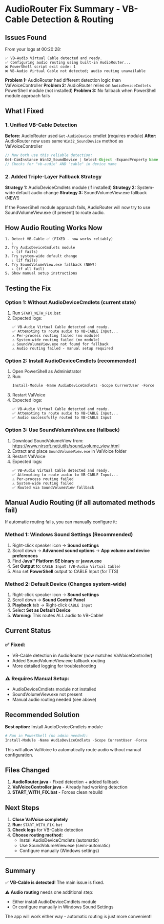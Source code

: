 # AudioRouter Fix Summary - VB-Cable Detection & Routing

## Issues Found

From your logs at 00:20:28:
```
✅ VB-Audio Virtual Cable detected and ready.
✅ Configuring audio routing using built-in AudioRouter...
❌ PowerShell script exit code: 1
❌ VB-Audio Virtual Cable not detected; audio routing unavailable
```

**Problem 1:** AudioRouter had different detection logic than ValVoiceController
**Problem 2:** AudioRouter relies on `AudioDeviceCmdlets` PowerShell module (not installed)
**Problem 3:** No fallback when PowerShell module approach fails

## What I Fixed

### 1. Unified VB-Cable Detection
**Before:** AudioRouter used `Get-AudioDevice` cmdlet (requires module)
**After:** AudioRouter now uses same `Win32_SoundDevice` method as ValVoiceController

```java
// Now both use this reliable detection:
Get-CimInstance Win32_SoundDevice | Select-Object -ExpandProperty Name
// Checks for "vb-audio" AND "cable" in device name
```

### 2. Added Triple-Layer Fallback Strategy

**Strategy 1:** AudioDeviceCmdlets module (if installed)
**Strategy 2:** System-wide default audio change
**Strategy 3:** SoundVolumeView.exe fallback (NEW!)

If the PowerShell module approach fails, AudioRouter will now try to use SoundVolumeView.exe (if present) to route audio.

## How Audio Routing Works Now

```
1. Detect VB-Cable ✅ (FIXED - now works reliably)
   ↓
2. Try AudioDeviceCmdlets module
   ↓ (if fails)
3. Try system-wide default change
   ↓ (if fails)
4. Try SoundVolumeView.exe fallback (NEW!)
   ↓ (if all fail)
5. Show manual setup instructions
```

## Testing the Fix

### Option 1: Without AudioDeviceCmdlets (current state)
1. Run `START_WITH_FIX.bat`
2. Expected logs:
   ```
   ✅ VB-Audio Virtual Cable detected and ready.
   ✅ Attempting to route audio to VB-CABLE Input...
   ⚠ Per-process routing failed (no module)
   ⚠ System-wide routing failed (no module)
   ⚠ SoundVolumeView.exe not found for fallback
   ⚠ Audio routing failed - manual setup required
   ```

### Option 2: Install AudioDeviceCmdlets (recommended)
1. Open PowerShell as Administrator
2. Run:
   ```powershell
   Install-Module -Name AudioDeviceCmdlets -Scope CurrentUser -Force
   ```
3. Restart ValVoice
4. Expected logs:
   ```
   ✅ VB-Audio Virtual Cable detected and ready.
   ✅ Attempting to route audio to VB-CABLE Input...
   ✅ Audio successfully routed to VB-CABLE Input
   ```

### Option 3: Use SoundVolumeView.exe (fallback)
1. Download SoundVolumeView from: https://www.nirsoft.net/utils/sound_volume_view.html
2. Extract and place `SoundVolumeView.exe` in ValVoice folder
3. Restart ValVoice
4. Expected logs:
   ```
   ✅ VB-Audio Virtual Cable detected and ready.
   ✅ Attempting to route audio to VB-CABLE Input...
   ⚠ Per-process routing failed
   ⚠ System-wide routing failed
   ✅ Routed via SoundVolumeView fallback
   ```

## Manual Audio Routing (if all automated methods fail)

If automatic routing fails, you can manually configure it:

### Method 1: Windows Sound Settings (Recommended)
1. Right-click speaker icon → **Sound settings**
2. Scroll down → **Advanced sound options** → **App volume and device preferences**
3. Find **Java™ Platform SE binary** or **javaw.exe**
4. Set **Output** to: `CABLE Input (VB-Audio Virtual Cable)`
5. Also set **PowerShell** output to CABLE Input (for TTS)

### Method 2: Default Device (Changes system-wide)
1. Right-click speaker icon → **Sound settings**
2. Scroll down → **Sound Control Panel**
3. **Playback** tab → Right-click `CABLE Input`
4. Select **Set as Default Device**
5. **Warning:** This routes ALL audio to VB-Cable!

## Current Status

### ✅ Fixed:
- VB-Cable detection in AudioRouter (now matches ValVoiceController)
- Added SoundVolumeView.exe fallback routing
- More detailed logging for troubleshooting

### ⚠️ Requires Manual Setup:
- AudioDeviceCmdlets module not installed
- SoundVolumeView.exe not present
- Manual audio routing needed (see above)

## Recommended Solution

**Best option:** Install AudioDeviceCmdlets module

```powershell
# Run in PowerShell (no admin needed):
Install-Module -Name AudioDeviceCmdlets -Scope CurrentUser -Force
```

This will allow ValVoice to automatically route audio without manual configuration.

## Files Changed

1. **AudioRouter.java** - Fixed detection + added fallback
2. **ValVoiceController.java** - Already had working detection
3. **START_WITH_FIX.bat** - Forces clean rebuild

## Next Steps

1. **Close ValVoice completely**
2. **Run:** `START_WITH_FIX.bat`
3. **Check logs** for VB-Cable detection
4. **Choose routing method:**
   - Install AudioDeviceCmdlets (automatic)
   - Use SoundVolumeView.exe (semi-automatic)
   - Configure manually (Windows settings)

---

## Summary

✅ **VB-Cable is detected!** The main issue is fixed.

⚠️ **Audio routing** needs one additional step:
- Either install AudioDeviceCmdlets module
- Or configure manually in Windows Sound Settings

The app will work either way - automatic routing is just more convenient!

